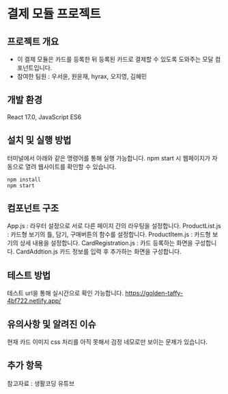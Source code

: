 # 결제 모듈 프로젝트

## 프로젝트 개요

- 이 결제 모듈은 카드를 등록한 뒤 등록된 카드로 결제할 수 있도록 도와주는 모달 컴포넌트입니다.
- 참여한 팀원 : 우서윤, 원윤재, hyrax, 오지영, 김혜민

## 개발 환경

React 17.0, JavaScript ES6

## 설치 및 실행 방법

터미널에서 아래와 같은 명령어를 통해 실행 가능합니다.
npm start 시 웹페이지가 자동으로 열려 웹사이트를 확인할 수 있습니다.
```
npm install
npm start
```

## 컴포넌트 구조

App.js : 라우터 설정으로 서로 다른 페이지 간의 라우팅을 설정합니다.
ProductList.js : 카드형 보기의 틀, 담기, 구매버튼의 함수를 설정합니다.
ProductItem.js : 카드형 보기의 상세 내용을 설정합니다.
CardRegistration.js : 카드 등록하는 화면을 구성합니다.
CardAddtion.js 카드 정보를 입력 후 추가하는 화면을 구성합니다.


## 테스트 방법

테스트 url을 통해 실시간으로 확인 가능합니다.
https://golden-taffy-4bf722.netlify.app/


## 유의사항 및 알려진 이슈

현재 카드 이미지 css 처리를 아직 못해서 검정 네모로만 보이는 문제가 있습니다.

## 추가 항목

참고자료 : 생활코딩 유튜브

